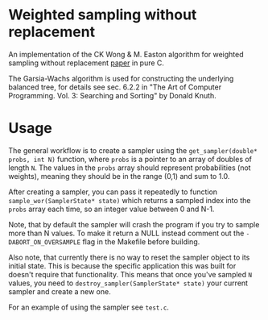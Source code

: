 # Weighted sampling without replacement

An implementation of the CK Wong & M. Easton algorithm for weighted sampling without replacement [paper](https://www.researchgate.net/publication/220617264_An_Efficient_Method_for_Weighted_Sampling_Without_Replacement?enrichId=rgreq-e42f11ef98e6b1a82cacfdc5209e459d-XXX&enrichSource=Y292ZXJQYWdlOzIyMDYxNzI2NDtBUzoxMTAyMzgyODgwNjA0MTZAMTQwMzI5NDI2NDM5MQ%3D%3D&el=1_x_2&_esc=publicationCoverPdf) in pure C.

The Garsia-Wachs algorithm is used for constructing the underlying balanced tree, for details see sec. 6.2.2 in "The Art of Computer Programming. Vol. 3: Searching and Sorting" by Donald Knuth.

# Usage

The general workflow is to create a sampler using the `get_sampler(double* probs, int N)` function, where `probs` is a pointer to an array of doubles of length `N`. The values in the `probs` array should represent probabilities (not weights), meaning they should be in the range (0,1) and sum to 1.0.

After creating a sampler, you can pass it repeatedly to function `sample_wor(SamplerState* state)` which returns a sampled index into the `probs` array each time, so an integer value between 0 and N-1.

Note, that by default the sampler will crash the program if you try to sample more than N values. To make it return a NULL instead comment out the `-DABORT_ON_OVERSAMPLE` flag in the Makefile before building.

Also note, that currently there is no way to reset the sampler object to its initial state. This is because the specific application this was built for doesn't require that functionality. This means that once you've sampled `N` values, you need to `destroy_sampler(SamplerState* state)` your current sampler and create a new one.

For an example of using the sampler see `test.c`.
